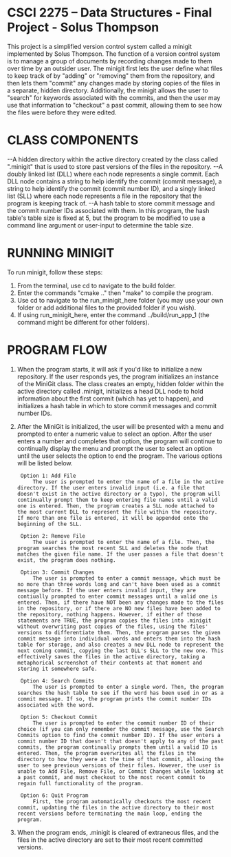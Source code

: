 # CSCI 2275 – Data Structures - Final Project - Solus Thompson

This project is a simplified version control system called a minigit implemented by Solus Thompson. The function of a version control system is to manage a group of documents by recording changes made to them over time by an outsider user. The minigit first lets the user define what files to keep track of by "adding" or "removing" them from the repository, and then lets them "commit" any changes made by storing copies of the files in a separate, hidden directory. Additionally, the minigit allows the user to "search" for keywords associated with the commits, and then the user may use that information to "checkout" a past commit, allowing them to see how the files were before they were edited.


# CLASS COMPONENTS

--A hidden directory within the active directory created by the class called ".minigit" that is used to store past versions of the files in the repository.
--A doubly linked list (DLL) where each node represents a single commit. Each DLL node contains a string to help identify the commit (commit message), a string to help identify the commit (commit number ID), and a singly linked list (SLL) where each node represents a file in the repository that the program is keeping track of.
--A hash table to store commit message and the commit number IDs associated with them. In this program, the hash table's table size is fixed at 5, but the program to be modified to use a command line argument or user-input to determine the table size.


# RUNNING MINIGIT

To run minigit, follow these steps:

1. From the terminal, use cd to navigate to the build folder.
2. Enter the commands "cmake .." then "make" to compile the program.
3. Use cd to navigate to the run_minigit_here folder (you may use your own folder or add additional files to the provided folder if you wish).
4. If using run_minigit_here, enter the command ../build/run_app_1 (the command might be different for other folders).


# PROGRAM FLOW

1. When the program starts, it will ask if you'd like to initialize a new repository. If the user responds yes, the program initializes an instance of the MiniGit class. The class creates an empty, hidden folder within the active directory called .minigit, initializes a head DLL node to hold information about the first commit (which has yet to happen), and initializes a hash table in which to store commit messages and commit number IDs.

2. After the MiniGit is initialized, the user will be presented with a menu and prompted to enter a numeric value to select an option. After the user enters a number and completes that option, the program will continue to continually display the menu and prompt the user to select an option until the user selects the option to end the program. The various options will be listed below.

        Option 1: Add File
            The user is prompted to enter the name of a file in the active directory. If the user enters invalid input (i.e. a file that doesn't exist in the active directory or a typo), the program will continually prompt them to keep entering file names until a valid one is entered. Then, the program creates a SLL node attached to the most current DLL to represent the file within the repository. If more than one file is entered, it will be appended onto the beginning of the SLL.
        
        Option 2: Remove File
            The user is prompted to enter the name of a file. Then, the program searches the most recent SLL and deletes the node that matches the given file name. If the user passes a file that doesn't exist, the program does nothing.
        
        Option 3: Commit Changes
            The user is prompted to enter a commit message, which must be no more than three words long and can't have been used as a commit message before. If the user enters invalid input, they are contiually prompted to enter commit messages until a valid one is entered. Then, if there have NOT been any changes made to the files in the repository, or if there are NO new files have been added to the repository, nothing happens. However, if either of those statements are TRUE, the program copies the files into .minigit without overwriting past copies of the files, using the files' versions to differentiate them. Then, the program parses the given commit message into individual words and enters them into the hash table for storage, and also creates a new DLL node to represent the next coming commit, copying the last DLL's SLL to the new one. This effectively saves the files in the active directory, taking a metaphorical screenshot of their contents at that moment and storing it somewhere safe.
        
        Option 4: Search Commits
            The user is prompted to enter a single word. Then, the program searches the hash table to see if the word has been used in or as a commit message. If so, the program prints the commit number IDs associated with the word.
        
        Option 5: Checkout Commit
            The user is prompted to enter the commit number ID of their choice (if you can only remember the commit message, use the Search Commits option to find the commit number ID). If the user enters a commit number ID that doesn't that doesn't apply to any of the past commits, the program continually prompts them until a valid ID is entered. Then, the program overwrites all the files in the directory to how they were at the time of that commit, allowing the user to see previous versions of their files. However, the user is unable to Add File, Remove File, or Commit Changes while looking at a past commit, and must checkout to the most recent commit to regain full functionality of the program.
        
        Option 6: Quit Program
            First, the program automatically checkouts the most recent commit, updating the files in the active directory to their most recent versions before terminating the main loop, ending the program.

3. When the program ends, .minigit is cleared of extraneous files, and the files in the active directory are set to their most recent committed versions.